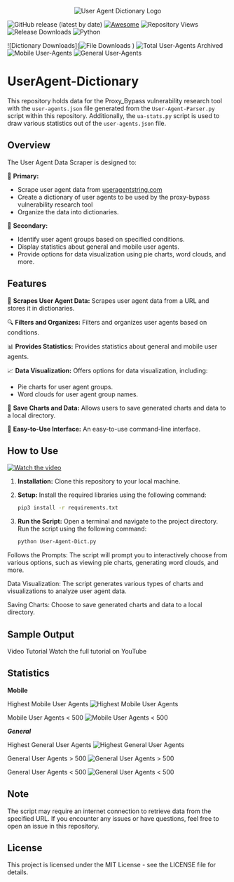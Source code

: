 <p align="center">
  <img src="images/user-agent-dict-logo.png" alt="User Agent Dictionary Logo">
</p>

![GitHub release (latest by date)](https://img.shields.io/github/v/release/Add3r/UserAgent-Parser) [![Awesome](https://img.shields.io/badge/Awesome-%F0%9F%98%8E-blueviolet.svg)](https://shields.io/) ![Repository Views](https://komarev.com/ghpvc/?username=Add3r&label=Repository+Views) ![Release Downloads](https://img.shields.io/github/downloads/Add3r/UserAgent-Parser/v1.0.0/total.svg) ![Python](https://img.shields.io/badge/Python-3.11.5-blue.svg)


![Dictionary Downloads](![File Downloads](https://img.shields.io/github/downloads/Add3r/UserAgent-Parser/user_agents.json/total.svg)
) ![Total User-Agents Archived](https://img.shields.io/badge/Number-11256-blue.svg) ![Mobile User-Agents](https://img.shields.io/badge/Number-629-green.svg) ![General User-Agents](https://img.shields.io/badge/Number-10627-blue.svg)


# UserAgent-Dictionary

This repository holds data for the Proxy_Bypass vulnerability research tool with the `user-agents.json` file generated from the `User-Agent-Parser.py` script within this repository. Additionally, the `ua-stats.py` script is used to draw various statistics out of the `user-agents.json` file.

## Overview

The User Agent Data Scraper is designed to:

🎯 **Primary:**
- Scrape user agent data from [useragentstring.com](https://www.useragentstring.com/pages/All/)
- Create a dictionary of user agents to be used by the proxy-bypass vulnerability research tool
- Organize the data into dictionaries.

🚀 **Secondary:**
- Identify user agent groups based on specified conditions.
- Display statistics about general and mobile user agents.
- Provide options for data visualization using pie charts, word clouds, and more.

## Features

🌟 **Scrapes User Agent Data:**
Scrapes user agent data from a URL and stores it in dictionaries.

🔍 **Filters and Organizes:**
Filters and organizes user agents based on conditions.

📊 **Provides Statistics:**
Provides statistics about general and mobile user agents.

📈 **Data Visualization:**
Offers options for data visualization, including:
- Pie charts for user agent groups.
- Word clouds for user agent group names.

💾 **Save Charts and Data:**
Allows users to save generated charts and data to a local directory.

🎈 **Easy-to-Use Interface:**
An easy-to-use command-line interface.

## How to Use

[![Watch the video](video_thumbnail.png)](video_link)

1. **Installation:**
   Clone this repository to your local machine.

2. **Setup:**
   Install the required libraries using the following command:
   
   ```bash
   pip3 install -r requirements.txt
   ```

3. **Run the Script:**
   Open a terminal and navigate to the project directory. Run the script using the following command:

   ```bash
   python User-Agent-Dict.py
   ```

Follows the Prompts: The script will prompt you to interactively choose from various options, such as viewing pie charts, generating word clouds, and more.

Data Visualization: The script generates various types of charts and visualizations to analyze user agent data.

Saving Charts: Choose to save generated charts and data to a local directory.

## Sample Output

Video Tutorial
Watch the full tutorial on YouTube

## Statistics

**Mobile**

Highest Mobile User Agents
![Highest Mobile User Agents](Charts/Highest%20Mobile%20User-agents.png)

Mobile User Agents < 500
![Mobile User Agents < 500](Charts/Mobile%20User-agents%20less%20than%20500.png)

***General***

Highest General User Agents
![Highest General User Agents](Charts/Highest%20General%20User-agents.png)

General User Agents > 500
![General User Agents > 500](Charts/General%20User-agents%20greater%20than%20500.png)

General User Agents < 500
![General User Agents < 500](Charts/General%20User-agents%20less%20than%20500.png)

## Note
The script may require an internet connection to retrieve data from the specified URL.
If you encounter any issues or have questions, feel free to open an issue in this repository.

## License
This project is licensed under the MIT License - see the LICENSE file for details.
